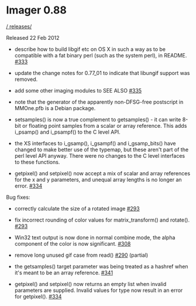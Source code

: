 # Imager 0.88

[ / ](..) [releases/](./)

Released 22 Feb 2012

- describe how to build libgif etc on OS X in such a way as to be compatible with a fat binary perl (such as the system perl), in README. [#333](https://github.com/tonycoz/imager/issues/333)

- update the change notes for 0.77_01 to indicate that libungif support was removed.

- add some other imaging modules to SEE ALSO [#335](https://github.com/tonycoz/imager/issues/335)

- note that the generator of the apparently non-DFSG-free postscript in MMOne.pfb is a Debian package.

- setsamples() is now a true complement to getsamples() - it can write 8-bit or floating point samples from a scalar or array reference. This adds i_psamp() and i_psampf() to the C level API.

- the XS interfaces to i_gsamp(), i_gsampf() and i_gsamp_bits() have changed to make better use of the typemap, but these aren't part of the perl level API anyway. There were no changes to the C level interfaces to these functions.

- getpixel() and setpixel() now accept a mix of scalar and array references for the x and y parameters, and unequal array lengths is no longer an error. [#334](https://github.com/tonycoz/imager/issues/334)

Bug fixes:

- correctly calculate the size of a rotated image [#293](https://github.com/tonycoz/imager/issues/293)

- fix incorrect rounding of color values for matrix_transform() and rotate(). [#293](https://github.com/tonycoz/imager/issues/293)

- Win32 text output is now done in normal combine mode, the alpha component of the color is now significant. [#308](https://github.com/tonycoz/imager/issues/308)

- remove long unused gif case from read() [#290](https://github.com/tonycoz/imager/issues/290) (partial)

- the getsamples() target parameter was being treated as a hashref when it's meant to be an array reference. [#341](https://github.com/tonycoz/imager/issues/341)

- getpixel() and setpixel() now returns an empty list when invalid parameters are supplied. Invalid values for type now result in an error for getpixel(). [#334](https://github.com/tonycoz/imager/issues/334)